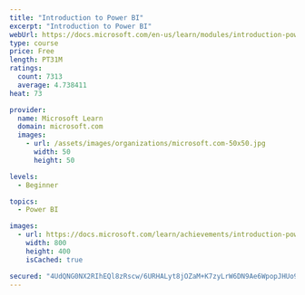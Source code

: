 ```yaml
---
title: "Introduction to Power BI"
excerpt: "Introduction to Power BI"
webUrl: https://docs.microsoft.com/en-us/learn/modules/introduction-power-bi/
type: course
price: Free
length: PT31M
ratings:
  count: 7313
  average: 4.738411
heat: 73

provider:
  name: Microsoft Learn
  domain: microsoft.com
  images:
    - url: /assets/images/organizations/microsoft.com-50x50.jpg
      width: 50
      height: 50

levels:
  - Beginner

topics:
  - Power BI

images:
  - url: https://docs.microsoft.com/learn/achievements/introduction-power-bi-social.png
    width: 800
    height: 400
    isCached: true

secured: "4UdQNG0NX2RIhEQl8zRscw/6URHALyt8jOZaM+K7zyLrW6DN9Ae6WpopJHUo9PHuyNf6+o49/iWH2NczkbWSDLVO0jD5yNlWyAeQN/abengiXyf647JB8sEnlcwXfP1VBqlrUx8V959lGXllb8GoGRW1VF8Pyh11JlhvonVaVcU3Aw7VjerTvKSCOCGgumvOBcAzin4T+HL4/E3gtVeH5OFwIyiNG/kMvcqz+8cduN+j3FRhy6e+Ja/x2xE1WMWJQ3AQaya5zoQVxREJhckA0X4ifVxGdyJsg4xgIGXRr+oGSNGJurX8wPbRWdeXrmwL8JAOB+rSEPsn75oqH2SzRZ3y9fIiDehIjqRtlMXVSzprXE91uq02MKtUusvR4h6wjvA2oUCsbCUM9AV7uLdEp/CEQMKwMEU84rYWEwiIpv0=;bQI1yiwV3T5var/Y2978eQ=="
---
```



